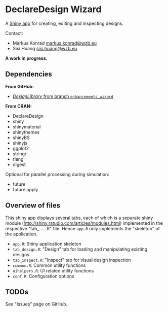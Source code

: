 # DeclareDesign Wizard

A [Shiny app](http://shiny.rstudio.com/) for creating, editing and inspecting designs.

Contact: 

- Markus Konrad <markus.konrad@wzb.eu>
- Sisi Huang <sisi.huang@wzb.eu>


**A work in progress.**


## Dependencies

**From GitHub:**

- [*DesignLibrary* from branch `enhancements_wizard`](https://github.com/DeclareDesign/DesignLibrary/tree/enhancements_wizard)

**From CRAN:**

- DeclareDesign
- shiny
- shinymaterial
- shinythemes
- shinyBS
- shinyjs
- ggplot2
- stringr
- rlang
- digest

Optional for parallel processing during simulation:

- future
- future.apply


## Overview of files

This shiny app displays several tabs, each of which is a separate shiny module (http://shiny.rstudio.com/articles/modules.html) implemented in the respective "tab_ ... .R" file. Hence `app.R` only implements the "skeleton" of the application.

- `app.R`: Shiny application skeleton
- `tab_design.R`: "Design" tab for loading and manipulating existing designs
- `tab_inspect.R`: "Inspect" tab for visual design inspection
- `common.R`: Common utility functions
- `uihelpers.R`: UI related utility functions
- `conf.R`: Configuration options

## TODOs

See "Issues" page on GitHub.
